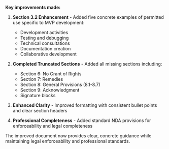 **Key improvements made:**

1. **Section 3.2 Enhancement** - Added five concrete examples of permitted use specific to MVP development:
   - Development activities
   - Testing and debugging
   - Technical consultations
   - Documentation creation
   - Collaborative development

2. **Completed Truncated Sections** - Added all missing sections including:
   - Section 6: No Grant of Rights
   - Section 7: Remedies
   - Section 8: General Provisions (8.1-8.7)
   - Section 9: Acknowledgment
   - Signature blocks

3. **Enhanced Clarity** - Improved formatting with consistent bullet points and clear section headers

4. **Professional Completeness** - Added standard NDA provisions for enforceability and legal completeness

The improved document now provides clear, concrete guidance while maintaining legal enforceability and professional standards.